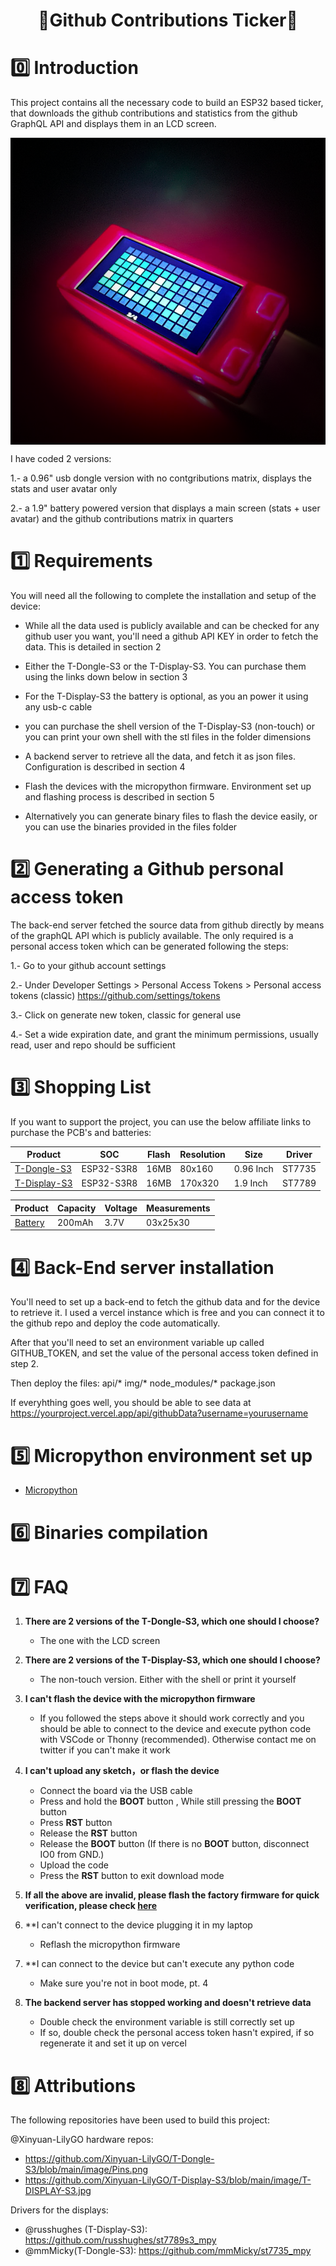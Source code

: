 <h1 align = "center"> 🌟Github Contributions Ticker🌟</h1>

# 0️⃣ Introduction
This project contains all the necessary code to build an ESP32 based ticker, that downloads the github contributions and statistics from the github GraphQL API and displays them in an LCD screen.

<img src="img/ticker-black.png" align="center">


I have coded 2 versions:

1.- a 0.96" usb dongle version with no contgributions matrix, displays the stats and user avatar only

2.- a 1.9" battery powered version that displays a main screen (stats + user avatar) and the github contributions matrix in quarters


# 1️⃣  Requirements
You will need all the following to complete the installation and setup of the device:

- While all the data used is publicly available and can be checked for any github user you want, you'll need a github API KEY in order to fetch the data. This is detailed in section 2

- Either the T-Dongle-S3 or the T-Display-S3. You can purchase them using the links down below in section 3

- For the T-Display-S3 the battery is optional, as you an power it using any usb-c cable

- you can purchase the shell version of the T-Display-S3 (non-touch) or you can print your own shell with the stl files in the folder dimensions

- A backend server to retrieve all the data, and fetch it as json files. Configuration is described in section 4

- Flash the devices with the micropython firmware. Environment set up and flashing process is described in section 5

- Alternatively you can generate binary files to flash the device easily, or you can use the binaries provided in the files folder


# 2️⃣ Generating a Github personal access token
The back-end server fetched the source data from github directly by means of the graphQL API which is publicly available. The only required is a personal access token which can be generated following the steps:

1.- Go to your github account settings

2.- Under Developer Settings > Personal Access Tokens > Personal access tokens (classic) https://github.com/settings/tokens

3.- Click on generate new token, classic for general use

4.- Set a wide expiration date, and grant the minimum permissions, usually read, user and repo should be sufficient


# 3️⃣ Shopping List
If you want to support the project, you can use the below affiliate links to purchase the PCB's and batteries:

| Product                 | SOC        | Flash | Resolution | Size      | Driver    |
| ----------------------- | ---------- | ----- | ---------- | --------  | --------  |
| [T-Dongle-S3][1]        | ESP32-S3R8 | 16MB  | 80x160     | 0.96 Inch | ST7735    |
| [T-Display-S3][2]       | ESP32-S3R8 | 16MB  | 170x320    | 1.9 Inch  | ST7789    |

[1]: https://www.aliexpress.us/item/3256804673688886.html
[2]: https://www.aliexpress.us/item/3256804310228562.html


| Product            | Capacity | Voltage | Measurements |
| -------------------| -------- | ------- | ------------ |
| [Battery][3]       | 200mAh   | 3.7V    | 03x25x30     |

[3]: https://www.aliexpress.com/item/4001226499594.htm


# 4️⃣  Back-End server installation
You'll need to set up a back-end to fetch the github data and for the device to retrieve it. I used a vercel instance which is free and you can connect it to the github repo and deploy the code automatically.

After that you'll need to set an environment variable up called GITHUB_TOKEN, and set the value of the personal access token defined in step 2.

Then deploy the files:
api/*
img/*
node_modules/*
package.json

If everyhthing goes well, you should be able to see data at https://yourproject.vercel.app/api/githubData?username=yourusername


# 5️⃣  Micropython environment set up

* [Micropython](https://github.com/Xinyuan-LilyGO/lilygo-micropython)




# 6️⃣  Binaries compilation


# 7️⃣ FAQ
1. **There are 2 versions of the T-Dongle-S3, which one should I choose?**
   * The one with the LCD screen

2. **There are 2 versions of the T-Display-S3, which one should I choose?**
   * The non-touch version. Either with the shell or print it yourself

3. **I can't flash the device with the micropython firmware**
   * If you followed the steps above it should work correctly and you should be able to connect to the device and execute python code with VSCode or Thonny (recommended). Otherwise contact me on twitter if you can't make it work

4. **I can't upload any sketch，or flash the device**
   * Connect the board via the USB cable
   * Press and hold the **BOOT** button , While still pressing the **BOOT** button
   * Press **RST** button
   * Release the **RST** button
   * Release the **BOOT** button (If there is no **BOOT** button, disconnect IO0 from GND.)
   * Upload the code
   * Press the **RST** button to exit download mode

5. **If all the above are invalid, please flash the factory firmware for quick verification, please check [here](https://github.com/Xinyuan-LilyGO/T-Display-S3/blob/main/firmware/README.MD)**

6. **I can't connect to the device plugging it in my laptop
   * Reflash the micropython firmware

7. **I can connect to the device but can't execute any python code
   * Make sure you're not in boot mode, pt. 4

8. **The backend server has stopped working and doesn't retrieve data**
   * Double check the environment variable is still correctly set up
   * If so, double check the personal access token hasn't expired, if so regenerate it and set it up on vercel


# 8️⃣  Attributions

The following repositories have been used to build this project:
 
@Xinyuan-LilyGO hardware repos:
- https://github.com/Xinyuan-LilyGO/T-Dongle-S3/blob/main/image/Pins.png
- https://github.com/Xinyuan-LilyGO/T-Display-S3/blob/main/image/T-DISPLAY-S3.jpg

Drivers for the displays:
- @russhughes (T-Display-S3): https://github.com/russhughes/st7789s3_mpy
- @mmMicky(T-Dongle-S3): https://github.com/mmMicky/st7735_mpy
